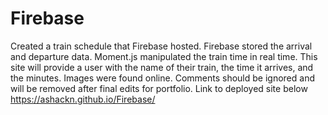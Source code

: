 # Firebase
Created a train schedule that Firebase hosted.
Firebase stored the arrival and departure data.
Moment.js manipulated the train time in real time.
This site will provide a user with the name of their train, the time it arrives, and the minutes.
Images were found online.
Comments should be ignored and will be removed after final edits for portfolio.
Link to deployed site below
https://ashackn.github.io/Firebase/
